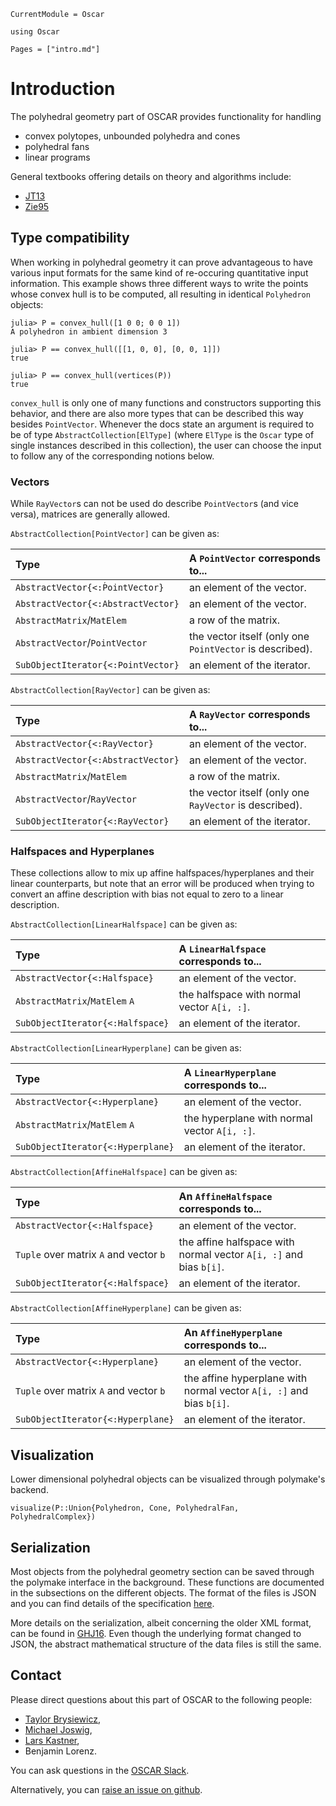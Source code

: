 ```@meta
CurrentModule = Oscar
```

```@setup oscar
using Oscar
```

```@contents
Pages = ["intro.md"]
```

# Introduction

The polyhedral geometry part of OSCAR provides functionality for handling
- convex polytopes, unbounded polyhedra and cones
- polyhedral fans
- linear programs

General textbooks offering details on theory and algorithms include:
- [JT13](@cite)
- [Zie95](@cite)


## Type compatibility

When working in polyhedral geometry it can prove advantageous to have various
input formats for the same kind of re-occuring quantitative input information.
This example shows three different ways to write the points whose convex hull
is to be computed, all resulting in identical `Polyhedron` objects:

```
julia> P = convex_hull([1 0 0; 0 0 1])
A polyhedron in ambient dimension 3

julia> P == convex_hull([[1, 0, 0], [0, 0, 1]])
true

julia> P == convex_hull(vertices(P))
true
```

`convex_hull` is only one of many functions and constructors supporting this
behavior, and there are also more types that can be described this way besides
`PointVector`. Whenever the docs state an argument is required to be of type
`AbstractCollection[ElType]` (where `ElType` is the `Oscar` type of single
instances described in this collection), the user can choose the input to follow
any of the corresponding notions below.


### Vectors

While `RayVector`s can not be used do describe `PointVector`s (and vice versa),
matrices are generally allowed.

`AbstractCollection[PointVector]` can be given as:

Type                               | A `PointVector` corresponds to...
:--------------------------------- | :-------------------------------------------------------
`AbstractVector{<:ṔointVector}`    | an element of the vector.
`AbstractVector{<:AbstractVector}` | an element of the vector.
`AbstractMatrix`/`MatElem`         | a row of the matrix.
`AbstractVector`/`PointVector`     | the vector itself (only one `PointVector` is described).
`SubObjectIterator{<:PointVector}` | an element of the iterator.

`AbstractCollection[RayVector]` can be given as:

Type                               | A `RayVector` corresponds to...
:--------------------------------- | :-----------------------------------------------------
`AbstractVector{<:RayVector}`      | an element of the vector.
`AbstractVector{<:AbstractVector}` | an element of the vector.
`AbstractMatrix`/`MatElem`         | a row of the matrix.
`AbstractVector`/`RayVector`       | the vector itself (only one `RayVector` is described).
`SubObjectIterator{<:RayVector}`   | an element of the iterator.


### Halfspaces and Hyperplanes

These collections allow to mix up affine halfspaces/hyperplanes and their linear
counterparts, but note that an error will be produced when trying to convert
an affine description with bias not equal to zero to a linear description.

`AbstractCollection[LinearHalfspace]` can be given as:

Type                                   | A `LinearHalfspace` corresponds to...
:------------------------------------- | :----------------------------------------------------------
`AbstractVector{<:Halfspace}`          | an element of the vector.
`AbstractMatrix`/`MatElem` `A`         | the halfspace with normal vector `A[i, :]`.
`SubObjectIterator{<:Halfspace}`       | an element of the iterator.

`AbstractCollection[LinearHyperplane]` can be given as:

Type                                   | A `LinearHyperplane` corresponds to...
:------------------------------------- | :-----------------------------------------------------------
`AbstractVector{<:Hyperplane}`         | an element of the vector.
`AbstractMatrix`/`MatElem` `A`         | the hyperplane with normal vector `A[i, :]`.
`SubObjectIterator{<:Hyperplane}`      | an element of the iterator.

`AbstractCollection[AffineHalfspace]` can be given as:

Type                                   | An `AffineHalfspace` corresponds to...
:------------------------------------- | :-----------------------------------------------------------------
`AbstractVector{<:Halfspace}`          | an element of the vector.
`Tuple` over matrix `A` and vector `b` | the affine halfspace with normal vector `A[i, :]` and bias `b[i]`.
`SubObjectIterator{<:Halfspace}`       | an element of the iterator.

`AbstractCollection[AffineHyperplane]` can be given as:

Type                                   | An `AffineHyperplane` corresponds to...
:------------------------------------- | :------------------------------------------------------------------
`AbstractVector{<:Hyperplane}`         | an element of the vector.
`Tuple` over matrix `A` and vector `b` | the affine hyperplane with normal vector `A[i, :]` and bias `b[i]`.
`SubObjectIterator{<:Hyperplane}`      | an element of the iterator.


## Visualization

Lower dimensional polyhedral objects can be visualized through polymake's backend.

```@docs
visualize(P::Union{Polyhedron, Cone, PolyhedralFan, PolyhedralComplex})
```


## Serialization

Most objects from the polyhedral geometry section can be saved through the
polymake interface in the background. These functions are documented in the
subsections on the different objects. The format of the files is JSON and you
can find details of the specification
[here](https://polymake.org/schemas/data.json).

More details on the serialization, albeit concerning the older XML format, can be
found in [GHJ16](@cite). Even though the underlying format changed to JSON, the
abstract mathematical structure of the data files is still the same.


## Contact

Please direct questions about this part of OSCAR to the following people:
* [Taylor Brysiewicz](https://sites.google.com/view/taylorbrysiewicz/home),
* [Michael Joswig](https://page.math.tu-berlin.de/~joswig/),
* [Lars Kastner](https://lkastner.github.io/),
* Benjamin Lorenz.

You can ask questions in the [OSCAR Slack](https://www.oscar-system.org/community/#slack).

Alternatively, you can [raise an issue on github](https://www.oscar-system.org/community/#how-to-report-issues).
